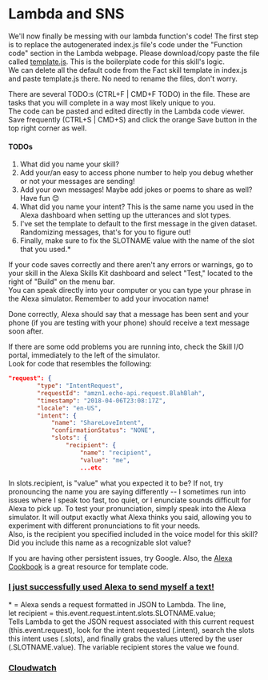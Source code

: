 # Lambda and SNS
<p>
We'll now finally be messing with our lambda function's code! The first step is to replace the autogenerated index.js file's code under the "Function code" section in the Lambda webpage.
Please download/copy paste the file called <a href="https://github.com/liamlutton/AWS_Lambda_and_SNS/blob/master/template.js">template.js</a>. This is the boilerplate code for this skill's logic.
<br>We can delete all the default code from the Fact skill template in index.js and paste template.js there. No need to rename the files, don't worry.
</p>

<p>
There are several TODO:s (CTRL+F | CMD+F TODO) in the file. These are tasks that you will complete in a way most likely unique to you.
<br>The code can be pasted and edited directly in the Lambda code viewer. Save frequently (CTRL+S | CMD+S) and click the orange Save button in the top right corner as well.
</p>

#### TODOs

<ol>
<li>What did you name your skill?</li>
<li>Add your/an easy to access phone number to help you debug whether or not your messages are sending!</li>
<li>Add your own messages! Maybe add jokes or poems to share as well? Have fun 😊</li>
<li>What did you name your intent? This is the same name you used in the Alexa dashboard when setting up the utterances and slot types.</li>
<li>I've set the template to default to the first message in the given dataset. Randomizing messages, that's for you to figure out!</li>
<li>Finally, make sure to fix the SLOTNAME value with the name of the slot that you used.*<?li>
</ol>

<p>
If your code saves correctly and there aren't any errors or warnings, go to your skill in the Alexa Skills Kit dashboard and
select "Test," located to the right of "Build" on the menu bar.
<br>You can speak directly into your computer or you can type your phrase in the Alexa simulator. Remember to add your invocation name!
</p>

<p>
Done correctly, Alexa should say that a message has been sent and your phone (if you are testing with your phone) should receive a text message soon after.
</p>

<p>
If there are some odd problems you are running into, check the Skill I/O portal, immediately to the left of the simulator.
<br>Look for code that resembles the following:
</p>

```json
"request": {
		"type": "IntentRequest",
		"requestId": "amzn1.echo-api.request.BlahBlah",
		"timestamp": "2018-04-06T23:08:17Z",
		"locale": "en-US",
		"intent": {
			"name": "ShareLoveIntent",
			"confirmationStatus": "NONE",
			"slots": {
				"recipient": {
					"name": "recipient",
					"value": "me",
					...etc
```

<p>
In slots.recipient, is "value" what you expected it to be? If not, try pronouncing the name you are saying differently -- I sometimes run into issues where
I speak too fast, too quiet, or I enunciate sounds difficult for Alexa to pick up. To test your pronunciation, simply speak into the Alexa simulator. It will
output exactly what Alexa thinks you said, allowing you to experiment with different pronunciations to fit your needs.
<br>Also, is the recipient you specified included in the voice model for this skill? Did you include this name as a recognizable slot value?
</p>

<p>
If you are having other persistent issues, try Google. Also, the <a href="https://github.com/alexa/alexa-cookbook/tree/master/aws/Amazon-SNS">Alexa Cookbook</a> is a great resource for template code.
</p>

### <a href="https://www.amazon.jobs/en/teams/university-tech-internship?offset=0&result_limit=10&sort=relevant&category=software-development&distanceType=Mi&radius=24km&latitude=&longitude=&loc_group_id=&loc_query=&base_query=&city=&country=&region=&county=&query_options=&">I just successfully used Alexa to send myself a text!</a>

<p>
* = Alexa sends a request formatted in JSON to Lambda. The line,
<br>let recipient = this.event.request.intent.slots.SLOTNAME.value;
<br>Tells Lambda to get the JSON request associated with this current request (this.event.request), look for the intent requested (.intent),
 search the slots this intent uses (.slots), and finally grabs the values uttered by the user (.SLOTNAME.value). The variable recipient stores the value we found.
 </p>

### <a href="https://github.com/liamlutton/AWS_Lambda_and_SNS/blob/master/page5.md">Cloudwatch</a>
